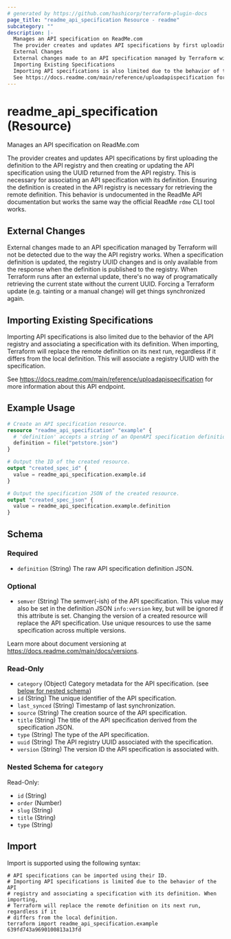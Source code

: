 ```yaml
---
# generated by https://github.com/hashicorp/terraform-plugin-docs
page_title: "readme_api_specification Resource - readme"
subcategory: ""
description: |-
  Manages an API specification on ReadMe.com
  The provider creates and updates API specifications by first uploading the definition to the API registry and then creating or updating the API specification using the UUID returned from the API registry. This is necessary for associating an API specification with its definition. Ensuring the definition is created in the API registry is necessary for retrieving the remote definition. This behavior is undocumented in the ReadMe API documentation but works the same way the official ReadMe rdme CLI tool works.
  External Changes
  External changes made to an API specification managed by Terraform will not be detected due to the way the API registry works. When a specification definition is updated, the registry UUID changes and is only available from the response when the definition is published to the registry. When Terraform runs after an external update, there's no way of programatically retrieving the current state without the current UUID. Forcing a Terraform update (e.g. tainting or a manual change) will get things synchronized again.
  Importing Existing Specifications
  Importing API specifications is also limited due to the behavior of the API registry and associating a specification with its definition. When importing, Terraform will replace the remote definition on its next run, regardless if it differs from the local definition. This will associate a registry UUID with the specification.
  See https://docs.readme.com/main/reference/uploadapispecification for more information about this API endpoint.
---
```


# readme_api_specification (Resource)

Manages an API specification on ReadMe.com

The provider creates and updates API specifications by first uploading the definition to the API registry and then creating or updating the API specification using the UUID returned from the API registry. This is necessary for associating an API specification with its definition. Ensuring the definition is created in the API registry is necessary for retrieving the remote definition. This behavior is undocumented in the ReadMe API documentation but works the same way the official ReadMe `rdme` CLI tool works.

## External Changes

External changes made to an API specification managed by Terraform will not be detected due to the way the API registry works. When a specification definition is updated, the registry UUID changes and is only available from the response when the definition is published to the registry. When Terraform runs after an external update, there's no way of programatically retrieving the current state without the current UUID. Forcing a Terraform update (e.g. tainting or a manual change) will get things synchronized again.

## Importing Existing Specifications

Importing API specifications is also limited due to the behavior of the API registry and associating a specification with its definition. When importing, Terraform will replace the remote definition on its next run, regardless if it differs from the local definition. This will associate a registry UUID with the specification.

See <https://docs.readme.com/main/reference/uploadapispecification> for more information about this API endpoint.

## Example Usage

```terraform
# Create an API specification resource.
resource "readme_api_specification" "example" {
  # 'definition' accepts a string of an OpenAPI specification definition JSON.
  definition = file("petstore.json")
}

# Output the ID of the created resource.
output "created_spec_id" {
  value = readme_api_specification.example.id
}

# Output the specification JSON of the created resource.
output "created_spec_json" {
  value = readme_api_specification.example.definition
}
```

<!-- schema generated by tfplugindocs -->
## Schema

### Required

- `definition` (String) The raw API specification definition JSON.

### Optional

- `semver` (String) The semver(-ish) of the API specification. This value may also be set in the definition JSON `info:version` key, but will be ignored if this attribute is set. Changing the version of a created resource will replace the API specification. Use unique resources to use the same specification across multiple versions.

Learn more about document versioning at <https://docs.readme.com/main/docs/versions>.

### Read-Only

- `category` (Object) Category metadata for the API specification. (see [below for nested schema](#nestedatt--category))
- `id` (String) The unique identifier of the API specification.
- `last_synced` (String) Timestamp of last synchronization.
- `source` (String) The creation source of the API specification.
- `title` (String) The title of the API specification derived from the specification JSON.
- `type` (String) The type of the API specification.
- `uuid` (String) The API registry UUID associated with the specification.
- `version` (String) The version ID the API specification is associated with.

<a id="nestedatt--category"></a>
### Nested Schema for `category`

Read-Only:

- `id` (String)
- `order` (Number)
- `slug` (String)
- `title` (String)
- `type` (String)

## Import

Import is supported using the following syntax:

```shell
# API specifications can be imported using their ID.
# Importing API specifications is limited due to the behavior of the API
# registry and associating a specification with its definition. When importing,
# Terraform will replace the remote definition on its next run, regardless if it
# differs from the local definition.
terraform import readme_api_specification.example 639fd743a9690100813a13fd
```
